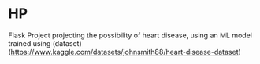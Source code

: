 # HP
Flask Project projecting the possibility of heart disease, using an ML model trained using (dataset)(https://www.kaggle.com/datasets/johnsmith88/heart-disease-dataset)
